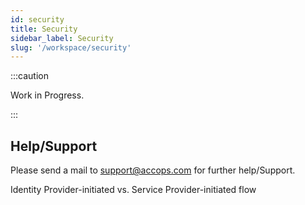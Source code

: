 ```yaml
---
id: security
title: Security
sidebar_label: Security
slug: '/workspace/security'
---
```



:::caution

Work in Progress.

:::


## Help/Support
Please send a mail to support@accops.com for further help/Support.

Identity Provider-initiated vs. Service Provider-initiated flow
